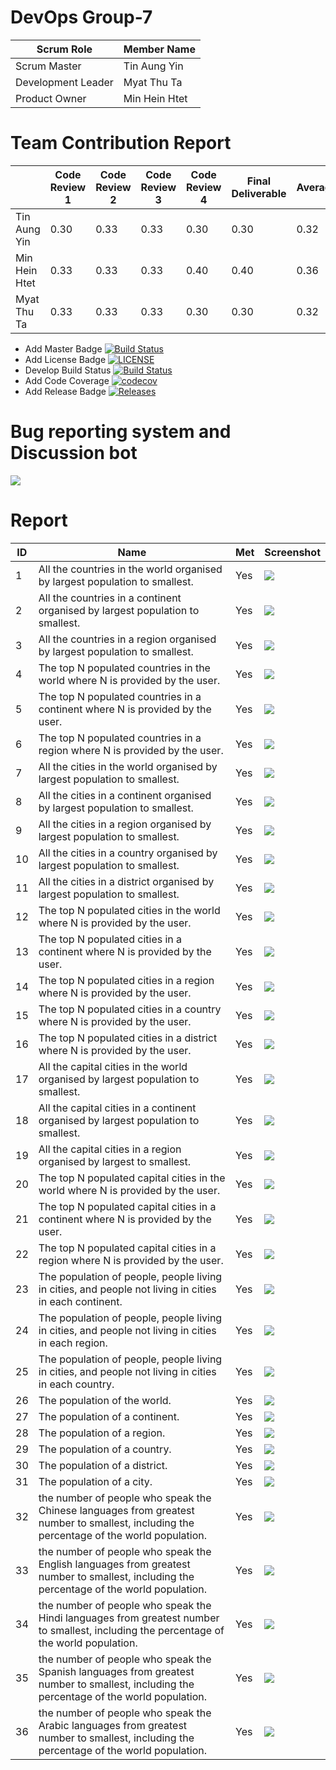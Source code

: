 # DevOps Group-7

| Scrum Role  | Member Name |
| ------------- | ------------- |
| Scrum Master | Tin Aung Yin |
| Development Leader | Myat Thu Ta |
| Product Owner  | Min Hein Htet |


# Team Contribution Report 
|      | Code Review 1 | Code Review 2 | Code Review 3 | Code Review 4 | Final Deliverable | Average |
|------|---------------|---------------|---------------|---------------|-------------------|-------|
| Tin Aung Yin | 0.30 | 0.33 | 0.33 | 0.30 | 0.30 | 0.32|
| Min Hein Htet | 0.33 | 0.33 | 0.33 | 0.40 | 0.40 | 0.36 |
| Myat Thu Ta | 0.33 | 0.33 | 0.33 | 0.30 | 0.30 | 0.32 |


- Add Master Badge [![Build Status](https://travis-ci.org/devops-set09623/Group-7.svg?branch=master)](https://travis-ci.org/devops-set09623/Group-7)
- Add License Badge [![LICENSE](https://img.shields.io/github/license/devops-set09623/Group-7.svg?style=flat-square)](https://github.com/devops-set09623/Group-7/blob/master/LICENSE)
- Develop Build Status [![Build Status](https://travis-ci.org/devops-set09623/Group-7.svg?branch=develop)](https://travis-ci.org/devops-set09623/Group-7)
- Add Code Coverage [![codecov](https://codecov.io/gh/devops-set09623/Group-7/branch/develop/graph/badge.svg)](https://codecov.io/gh/devops-set09623/Group-7)
- Add Release Badge [![Releases](https://img.shields.io/github/release/devops-set09623/Group-7/all.svg?style=flat-square)](https://github.com/devops-set09623/Group-7/releases)


#  Bug reporting system and Discussion bot
![](screenshot/bugreportsystem.PNG) 

# Report 
| ID | Name | Met | Screenshot |
| --- | --- | --- | --- |
| 1 | All the countries in the world organised by largest population to smallest. | Yes | ![](screenshot/1.PNG) |
| 2 | All the countries in a continent organised by largest population to smallest. | Yes | ![](screenshot/2.png) |
| 3 | All the countries in a region organised by largest population to smallest. | Yes | ![](screenshot/3.PNG) |
| 4 | The top N populated countries in the world where N is provided by the user. | Yes | ![](screenshot/4.PNG) |
| 5 | The top N populated countries in a continent where N is provided by the user. | Yes | ![](screenshot/5.PNG) |
| 6 | The top N populated countries in a region where N is provided by the user. | Yes | ![](screenshot/6.PNG) |
| 7 | All the cities in the world organised by largest population to smallest. | Yes | ![](screenshot/7.PNG) |
| 8 | All the cities in a continent organised by largest population to smallest. | Yes | ![](screenshot/8.PNG) |
| 9 | All the cities in a region organised by largest population to smallest. | Yes | ![](screenshot/9.PNG) |
| 10 | All the cities in a country organised by largest population to smallest. | Yes | ![](screenshot/10.PNG) |
| 11 | All the cities in a district organised by largest population to smallest. | Yes | ![](screenshot/11.PNG) |
| 12 | The top N populated cities in the world where N is provided by the user. | Yes | ![](screenshot/12.PNG) |
| 13 | The top N populated cities in a continent where N is provided by the user. | Yes | ![](screenshot/13.PNG) |
| 14 | The top N populated cities in a region where N is provided by the user. | Yes | ![](screenshot/14.PNG) |
| 15 | The top N populated cities in a country where N is provided by the user. | Yes | ![](screenshot/15.PNG) |
| 16 | The top N populated cities in a district where N is provided by the user. | Yes | ![](screenshot/16.PNG) |
| 17 | All the capital cities in the world organised by largest population to smallest. | Yes | ![](screenshot/17.PNG) |
| 18 | All the capital cities in a continent organised by largest population to smallest. | Yes | ![](screenshot/18.PNG) |
| 19 | All the capital cities in a region organised by largest to smallest. | Yes | ![](screenshot/19.PNG) |
| 20 | The top N populated capital cities in the world where N is provided by the user. | Yes | ![](screenshot/20.PNG) |
| 21 | The top N populated capital cities in a continent where N is provided by the user. | Yes | ![](screenshot/21.PNG) |
| 22 | The top N populated capital cities in a region where N is provided by the user. | Yes | ![](screenshot/22.PNG) |
| 23 | The population of people, people living in cities, and people not living in cities in each continent. | Yes | ![](screenshot/23.PNG) |
| 24 | The population of people, people living in cities, and people not living in cities in each region. | Yes | ![](screenshot/24.PNG) |
| 25 | The population of people, people living in cities, and people not living in cities in each country. | Yes | ![](screenshot/25.PNG) |
| 26 | The population of the world. | Yes | ![](screenshot/26.PNG) |
| 27 | The population of a continent. | Yes | ![](screenshot/27.PNG) |
| 28 | The population of a region. | Yes | ![](screenshot/28.PNG) |
| 29 | The population of a country. | Yes | ![](screenshot/29.PNG) |
| 30 | The population of a district. | Yes | ![](screenshot/30.PNG) |
| 31 | The population of a city. | Yes | ![](screenshot/31.PNG) |
| 32 | the number of people who speak the Chinese languages from greatest number to smallest, including the percentage of the world population. | Yes | ![](screenshot/32.PNG) |
| 33 | the number of people who speak the English languages from greatest number to smallest, including the percentage of the world population. | Yes | ![](screenshot/33.PNG) |
| 34 | the number of people who speak the Hindi languages from greatest number to smallest, including the percentage of the world population. | Yes | ![](screenshot/34.PNG) |
| 35 | the number of people who speak the Spanish languages from greatest number to smallest, including the percentage of the world population. | Yes | ![](screenshot/35.PNG) |
| 36 | the number of people who speak the Arabic languages from greatest number to smallest, including the percentage of the world population. | Yes | ![](screenshot/36.PNG) |
